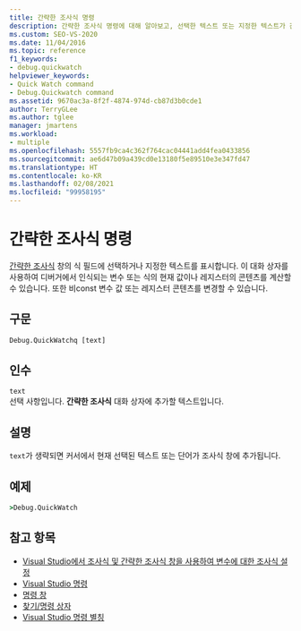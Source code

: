 ```yaml
---
title: 간략한 조사식 명령
description: 간략한 조사식 명령에 대해 알아보고, 선택한 텍스트 또는 지정한 텍스트가 간략한 조사식 창의 식 필드에 표시되는 방법을 알아봅니다.
ms.custom: SEO-VS-2020
ms.date: 11/04/2016
ms.topic: reference
f1_keywords:
- debug.quickwatch
helpviewer_keywords:
- Quick Watch command
- Debug.Quickwatch command
ms.assetid: 9670ac3a-8f2f-4874-974d-cb87d3b0cde1
author: TerryGLee
ms.author: tglee
manager: jmartens
ms.workload:
- multiple
ms.openlocfilehash: 5557fb9ca4c362f764cac04441add4fea0433856
ms.sourcegitcommit: ae6d47b09a439cd0e13180f5e89510e3e347fd47
ms.translationtype: HT
ms.contentlocale: ko-KR
ms.lasthandoff: 02/08/2021
ms.locfileid: "99958195"
---
```

# <a name="quick-watch-command"></a>간략한 조사식 명령
[간략한 조사식](../../debugger/watch-and-quickwatch-windows.md) 창의 식 필드에 선택하거나 지정한 텍스트를 표시합니다. 이 대화 상자를 사용하여 디버거에서 인식되는 변수 또는 식의 현재 값이나 레지스터의 콘텐츠를 계산할 수 있습니다. 또한 비const 변수 값 또는 레지스터 콘텐츠를 변경할 수 있습니다.

## <a name="syntax"></a>구문

```cmd
Debug.QuickWatchq [text]
```

## <a name="arguments"></a>인수

`text`\
선택 사항입니다. **간략한 조사식** 대화 상자에 추가할 텍스트입니다.

## <a name="remarks"></a>설명

`text`가 생략되면 커서에서 현재 선택된 텍스트 또는 단어가 조사식 창에 추가됩니다.

## <a name="example"></a>예제

```cmd
>Debug.QuickWatch
```

## <a name="see-also"></a>참고 항목

- [Visual Studio에서 조사식 및 간략한 조사식 창을 사용하여 변수에 대한 조사식 설정](../../debugger/watch-and-quickwatch-windows.md)
- [Visual Studio 명령](../../ide/reference/visual-studio-commands.md)
- [명령 창](../../ide/reference/command-window.md)
- [찾기/명령 상자](../../ide/find-command-box.md)
- [Visual Studio 명령 별칭](../../ide/reference/visual-studio-command-aliases.md)
